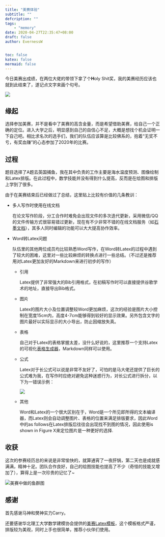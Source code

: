 ```yaml
---
title: "美赛体验"
subtitle: ""
defcription: ""
tags:
    - "memory"
date: 2020-04-27T22:35:47+08:00
draft: false
author: EvernessW


toc: false
katex: false
mermaid: false
---
```


今日美赛出成绩，在两位大佬的带领下拿了个**H**oly Shit奖，我的美赛经历应该也就到此结束了，遂记点文字来画个句号。

![](https://awesome-image.oss-cn-beijing.aliyuncs.com/20200427224700.jpg)

## 缘起

选择参加美赛，并不是看中了美赛的高含金量，而是希望借助美赛，给自己一个正确的定位。进入大学之后，明显感到自己的自信心不足，大概是想找个机会证明一下自己吧。相比求名次的选手们，我们的队伍应该算是比较佛系的，抱着“无奖不亏，有奖血赚”的心态参加了2020年的比赛。

## 过程

题目选择了A题去英国捕鱼，我在其中负责的工作主要是海水温度预测、图像绘制和Latex排版。在此过程中，数学技能并没有得到什么提高，反而是在绘图和排版上学到了很多。

由于在美赛结束后已经做过了总结，这里贴上比较有价值的几条教训：

* 多人写作时使用在线文档

  在论文写作阶段，分工合作时难免会出现文件的多次迭代更新，采用微信/QQ的文件传输方式很容易错过更新，现在有不少非常不错的在线文档服务（如[石墨文档](https://shimo.im/welcome)），其多人同时编辑的功能可以大大提高协作效率。

* Word转Latex问题

  队伍里的其他两位成员均比较熟悉Word写作，在Word转Latex的过程中遇到了较大的困难，这里对一些比较麻烦的转换点进行一些总结。（不过还是推荐用对Latex更加友好的Markdown来进行初步的写作）

  * 引用

    Latex提供了非常强大的Bib引用格式，在初稿写作时可以直接提供谷歌学术的地址，直接导出Bib格式。

  * 图片

    Latex的图片大小及位置调整较Word更加麻烦，这次的经验是图片大小控制在宽度15cm内，高度4-7cm能够得到较好的显示效果。另外包含文字的图片最好以实际显示的大小导出，防止因缩放失真。

  * 表格

    自己对于Latex的表格掌握太差，没什么好说的，这里推荐一个支持Latex的可视化[表格生成器](http://www.tablesgenerator.com/)，Markdown同样可以使用。

  * 公式

    Latex对于长公式可以说是非常不友好了，可怕的是马大佬还提供了巨长的公式难为我，在写作时应绝对避免这种迷惑行为，对长公式进行拆分，以下为一错误示例：

    ![](https://awesome-image.oss-cn-beijing.aliyuncs.com/20200427230643.png)

  * 其他

    Word和Latex的一个很大区别在于，Word是一个所见即所得的文本编译器，而Latex则会自动调整图片、表格的位置来满足排版要求，因此Word中的as follows在Latex排版后往往会出现找不到图的情况，因此使用is shown in Figure X来定位图片是一种更好的选择.

## 收获

这次的参赛经历总的来说是非常愉快的，就算通宵了一夜肝锅，第二天也是成就感满满，精神十足。团队合作良好，自己的绘图技能也提高了不少（奇怪的技能又增加了），算得上是一次珍贵的记忆了~

![](https://awesome-image.oss-cn-beijing.aliyuncs.com/20200427231722.png "美赛中做的鱼群图")

## 感谢

首先感谢马神和樊神实力Carry。

还要感谢华北理工大学数学建模协会提供的[美赛Latex模板](https://github.com/muyuuuu/A-customized-MCM-LaTeX-template-based-on-ctexart)，这个模板格式严谨，排版较为美观，同时上手也很简单，推荐小伙伴们使用。